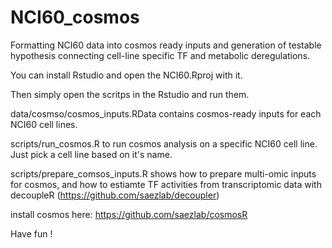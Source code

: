# NCI60_cosmos
Formatting NCI60 data into cosmos ready inputs and generation of testable hypothesis connecting cell-line specific TF and metabolic deregulations.

You can install Rstudio and open the NCI60.Rproj with it.

Then simply open the scritps in the Rstudio and run them.

data/cosmso/cosmos_inputs.RData contains cosmos-ready inputs for each NCI60 cell lines.

scripts/run_cosmos.R to run cosmos analysis on a specific NCI60 cell line. Just pick a cell line based on it's name.

scripts/prepare_comsos_inputs.R shows how to prepare multi-omic inputs for cosmos, and how to estiamte TF activities from transcriptomic data with decoupleR (https://github.com/saezlab/decoupler)

install cosmos here: https://github.com/saezlab/cosmosR

Have fun !
